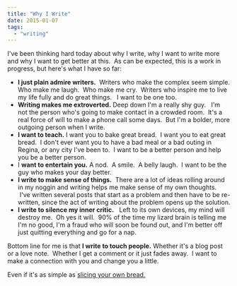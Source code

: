 ```yaml
---
title: "Why I Write"
date: 2015-01-07
tags:
  - "writing"
---
```


I've been thinking hard today about why I write, why I want to write more and why I want to get better at this.  As can be expected, this is a work in progress, but here's what I have so far:

- **I just plain admire writers.**  Writers who make the complex seem simple. Who make me laugh.  Who make me cry.  Writers who inspire me to live my life fully and do great things.   I want to be one too.
- **Writing makes me extroverted.** Deep down I'm a really shy guy.   I'm not the person who's going to make contact in a crowded room.  It's a real force of will to make a phone call some days.  But I'm a bolder, more outgoing person when I write.
- **I want to teach.** I want you to bake great bread.  I want you to eat great bread.  I don't ever want you to have a bad meal or a bad outing in Regina, or any city I've been to.  I want to be a better person and help you be a better person.
- I **want to entertain you.** A nod.  A smile.  A belly laugh.  I want to be the guy who makes your day better.
- **I write to make sense of things.**  There are a lot of ideas rolling around in my noggin and writing helps me make sense of my own thoughts.  I've written several posts that start as a problem and then have to be re-written, since the act of writing about the problem opens up the solution.
- **I write to silence my inner critic.**   Left to its own devices, my mind will destroy me.  Oh yes it will.  90% of the time my lizard brain is telling me I'm no good, I'm a fraud who will soon be found out, and I'm better off just quitting everything and go for a nap.

Bottom line for me is that **I write to touch people.** Whether it's a blog post or a love note.  Whether I get a comment or it just fades away.  I want to make a connection with you and change you a little.

Even if it's as simple as [slicing your own bread.](/_site/blog/2013-03-praise-for-the-unsliced-loaf/)
